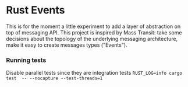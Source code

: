# Rust Events

This is for the moment a little experiment to add a layer of abstraction on top of messaging API. This project is inspired by Mass Transit: take some decisions about the topology of the underlying messaging architecture, make it easy to create messages types ("Events").


### Running tests

Disable parallel tests since they are integration tests
`RUST_LOG=info cargo test  -- --nocapture --test-threads=1`


